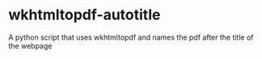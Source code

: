 # wkhtmltopdf-autotitle
A python script that uses wkhtmltopdf and names the pdf after the title of the webpage
